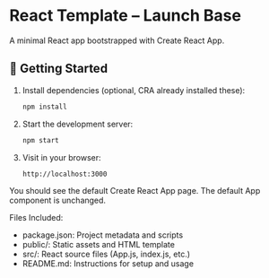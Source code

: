 # React Template – Launch Base

A minimal React app bootstrapped with Create React App.

## 🚀 Getting Started

1. Install dependencies (optional, CRA already installed these):
   ```bash
   npm install
   ```

2. Start the development server:
   ```bash
   npm start
   ```

3. Visit in your browser:
   ```
   http://localhost:3000
   ```

You should see the default Create React App page. The default App component is unchanged.

Files Included:
- package.json: Project metadata and scripts
- public/: Static assets and HTML template
- src/: React source files (App.js, index.js, etc.)
- README.md: Instructions for setup and usage
